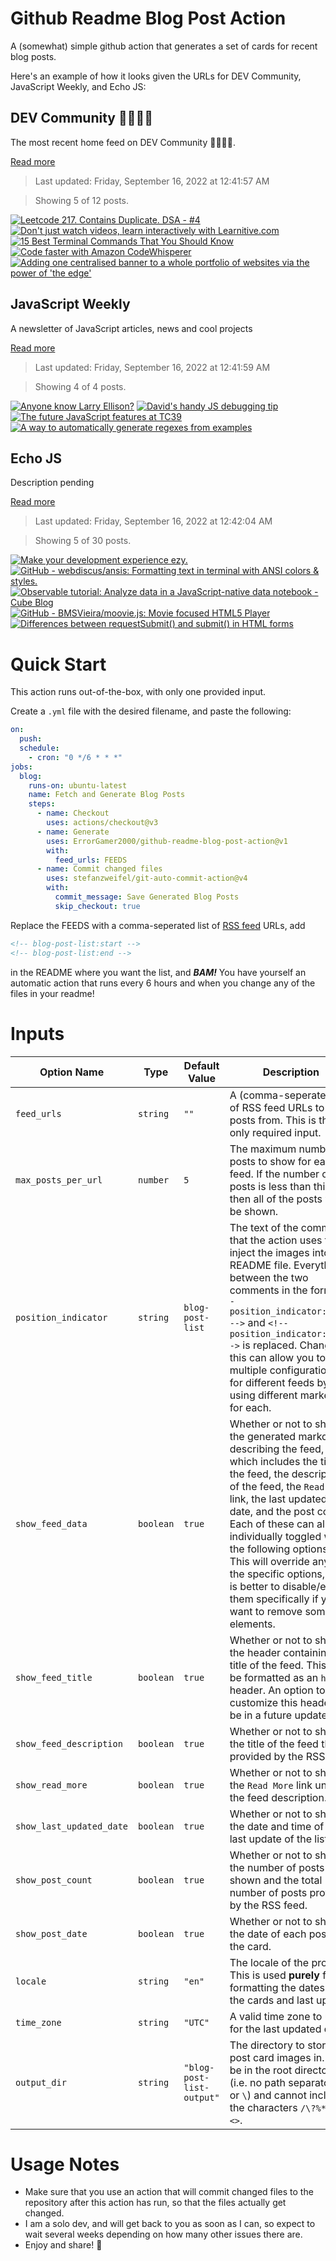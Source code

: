 # Github Readme Blog Post Action

A (somewhat) simple github action that generates a set of cards for recent blog posts.

Here's an example of how it looks given the URLs for DEV Community, JavaScript Weekly, and Echo JS:

<!-- post-list:start -->
## DEV Community 👩‍💻👨‍💻

The most recent home feed on DEV Community 👩‍💻👨‍💻.

[Read more](https://dev.to)
> Last updated: Friday, September 16, 2022 at 12:41:57 AM

> Showing 5 of 12 posts.

[![Leetcode 217. Contains Duplicate. DSA - #4](https://raw.githubusercontent.com/ErrorGamer2000/github-readme-blog-post-action/main/generated_files/DEV_Community_👩‍💻👨‍💻/Leetcode_217._Contains_Duplicate._DSA_-__4.svg)](https://dev.to/uchihaitachi0/leetcode-217-contains-duplicate-dsa-4-592m)
[![Don't just watch videos, learn interactively with Learnitive.com](https://raw.githubusercontent.com/ErrorGamer2000/github-readme-blog-post-action/main/generated_files/DEV_Community_👩‍💻👨‍💻/Don't_just_watch_videos__learn_interactively_with_Learnitive.com.svg)](https://dev.to/learnitive/dont-just-watch-videos-learn-interactively-2f8j)
[![15 Best Terminal Commands That You Should Know](https://raw.githubusercontent.com/ErrorGamer2000/github-readme-blog-post-action/main/generated_files/DEV_Community_👩‍💻👨‍💻/15_Best_Terminal_Commands_That_You_Should_Know.svg)](https://dev.to/devsimc/15-best-terminal-commands-that-you-should-know-110g)
[![Code faster with Amazon CodeWhisperer](https://raw.githubusercontent.com/ErrorGamer2000/github-readme-blog-post-action/main/generated_files/DEV_Community_👩‍💻👨‍💻/Code_faster_with_Amazon_CodeWhisperer.svg)](https://dev.to/aws-builders/code-faster-with-amazon-codewhisperer-jo4)
[![Adding one centralised banner to a whole portfolio of websites via the power of 'the edge'](https://raw.githubusercontent.com/ErrorGamer2000/github-readme-blog-post-action/main/generated_files/DEV_Community_👩‍💻👨‍💻/Adding_one_centralised_banner_to_a_whole_portfolio_of_websites_via_the_power_of_'the_edge'.svg)](https://dev.to/philw_/centralised-emergency-banners-via-the-edge-and-your-cdn-2app)


## JavaScript Weekly

A newsletter of JavaScript articles, news and cool projects

[Read more](https://javascriptweekly.com/)
> Last updated: Friday, September 16, 2022 at 12:41:59 AM

> Showing 4 of 4 posts.

[![Anyone know Larry Ellison?](https://raw.githubusercontent.com/ErrorGamer2000/github-readme-blog-post-action/main/generated_files/JavaScript_Weekly/Anyone_know_Larry_Ellison_.svg)](https://javascriptweekly.com/issues/605)
[![David's handy JS debugging tip](https://raw.githubusercontent.com/ErrorGamer2000/github-readme-blog-post-action/main/generated_files/JavaScript_Weekly/David's_handy_JS_debugging_tip.svg)](https://javascriptweekly.com/issues/604)
[![The future JavaScript features at TC39](https://raw.githubusercontent.com/ErrorGamer2000/github-readme-blog-post-action/main/generated_files/JavaScript_Weekly/The_future_JavaScript_features_at_TC39.svg)](https://javascriptweekly.com/issues/603)
[![A way to automatically generate regexes from examples](https://raw.githubusercontent.com/ErrorGamer2000/github-readme-blog-post-action/main/generated_files/JavaScript_Weekly/A_way_to_automatically_generate_regexes_from_examples.svg)](https://javascriptweekly.com/issues/602)


## Echo JS

Description pending

[Read more](
http://www.echojs.com
)
> Last updated: Friday, September 16, 2022 at 12:42:04 AM

> Showing 5 of 30 posts.

[![Make your development experience ezy.](https://raw.githubusercontent.com/ErrorGamer2000/github-readme-blog-post-action/main/generated_files/_Echo_JS_/Make_your_development_experience_ezy..svg)](https://www.getezy.dev/)
[![GitHub - webdiscus/ansis: Formatting text in terminal with ANSI colors & styles.](https://raw.githubusercontent.com/ErrorGamer2000/github-readme-blog-post-action/main/generated_files/_Echo_JS_/GitHub_-_webdiscus_ansis__Formatting_text_in_terminal_with_ANSI_colors___styles..svg)](https://github.com/webdiscus/ansis)
[![Observable tutorial: Analyze data in a JavaScript-native data notebook - Cube Blog](https://raw.githubusercontent.com/ErrorGamer2000/github-readme-blog-post-action/main/generated_files/_Echo_JS_/Observable_tutorial__Analyze_data_in_a_JavaScript-native_data_notebook_-_Cube_Blog.svg)](https://cube.dev/blog/observable-tutorial-javascript-native-data-notebook)
[![GitHub - BMSVieira/moovie.js: Movie focused HTML5 Player](https://raw.githubusercontent.com/ErrorGamer2000/github-readme-blog-post-action/main/generated_files/_Echo_JS_/GitHub_-_BMSVieira_moovie.js__Movie_focused_HTML5_Player.svg)](https://github.com/BMSVieira/moovie.js)
[![Differences between requestSubmit() and submit() in HTML forms](https://raw.githubusercontent.com/ErrorGamer2000/github-readme-blog-post-action/main/generated_files/_Echo_JS_/Differences_between_requestSubmit()_and_submit()_in_HTML_forms.svg)](http://www.js-craft.io/blog/differences-between-requestsubmit-and-submit-in-html-forms/)


<!-- post-list:end -->

# Quick Start

This action runs out-of-the-box, with only one provided input.

Create a `.yml` file with the desired filename, and paste the following:

```yml
on:
  push:
  schedule:
    - cron: "0 */6 * * *"
jobs:
  blog:
    runs-on: ubuntu-latest
    name: Fetch and Generate Blog Posts
    steps:
      - name: Checkout
        uses: actions/checkout@v3
      - name: Generate
        uses: ErrorGamer2000/github-readme-blog-post-action@v1
        with:
          feed_urls: FEEDS
      - name: Commit changed files
        uses: stefanzweifel/git-auto-commit-action@v4
        with:
          commit_message: Save Generated Blog Posts
          skip_checkout: true
```

Replace the FEEDS with a comma-seperated list of [RSS feed](https://rss.com/blog/how-do-rss-feeds-work/) URLs, add

```md
<!-- blog-post-list:start -->
<!-- blog-post-list:end -->
```

in the README where you want the list, and **_BAM!_** You have yourself an automatic action that runs every 6 hours and when you change any of the files in your readme!

# Inputs

<table>
  <thead>
    <tr>
      <th>Option Name</th>
      <th>Type</th>
      <th>Default Value</th>
      <th>Description</th>
    </tr>
  </thead>
  <tbody>
    <tr>
      <td><code>feed_urls</code></td>
      <td><code>string</code></td>
      <td><code>""</code></td>
      <td>A (comma-seperated) list of RSS feed URLs to load posts from. This is the only required input.</td>
    </tr>
    <tr>
      <td><code>max_posts_per_url</code></td>
      <td><code>number</code></td>
      <td><code>5</code></td>
      <td>The maximum number of posts to show for each feed. If the number of posts is less than this, then all of the posts will be shown.</td>
    </tr>
    <tr>
      <td><code>position_indicator</code></td>
      <td><code>string</code></td>
      <td><code>blog-post-list</code></td>
      <td>The text of the comments that the action uses to inject the images into the README file. Everything between the two comments in the form <code>&lt;!-- position_indicator:start --&gt;</code> and <code>&lt;!-- position_indicator:end --&gt;</code> is replaced. Changing this can allow you to use multiple configurations for different feeds by using different markers for each.</td>
    </tr>
    <tr>
      <td><code>show_feed_data</code></td>
      <td><code>boolean</code></td>
      <td><code>true</code></td>
      <td>Whether or not to show the generated markdown describing the feed, which includes the title of the feed, the description of the feed, the <code>Read More</code> link, the last updated date, and the post count. Each of these can also be individually toggled with the following options. This will override any of the specific options, so it is better to disable/enable them specifically if you want to remove some elements.</td>
    </tr>
    <tr>
      <td><code>show_feed_title</code></td>
      <td><code>boolean</code></td>
      <td><code>true</code></td>
      <td>Whether or not to show the header containing the title of the feed. This will be formatted as an <code>h2</code> header. An option to customize this header will be in a future update.</td>
    </tr>
    <tr>
      <td><code>show_feed_description</code></td>
      <td><code>boolean</code></td>
      <td><code>true</code></td>
      <td>Whether or not to show the title of the feed that is provided by the RSS feed.</td>
    </tr>
    <tr>
      <td><code>show_read_more</code></td>
      <td><code>boolean</code></td>
      <td><code>true</code></td>
      <td>Whether or not to show the <code>Read More</code> link under the feed description.</td>
    </tr>
    <tr>
      <td><code>show_last_updated_date</code></td>
      <td><code>boolean</code></td>
      <td><code>true</code></td>
      <td>Whether or not to show the date and time of the last update of the list.</td>
    </tr>
    <tr>
      <td><code>show_post_count</code></td>
      <td><code>boolean</code></td>
      <td><code>true</code></td>
      <td>Whether or not to show the number of posts shown and the total number of posts provided by the RSS feed.</td>
    </tr>
    <tr>
      <td><code>show_post_date</code></td>
      <td><code>boolean</code></td>
      <td><code>true</code></td>
      <td>Whether or not to show the date of each post on the card.</td>
    </tr>
    <tr>
      <td><code>locale</code></td>
      <td><code>string</code></td>
      <td><code>"en"</code></td>
      <td>The locale of the project. This is used <strong>purely</strong> for formatting the dates of the cards and last update.</td>
    </tr>
    <tr>
      <td><code>time_zone</code></td>
      <td><code>string</code></td>
      <td><code>"UTC"</code></td>
      <td>A valid time zone to use for the last updated date.</td>
    </tr>
    <tr>
      <td><code>output_dir</code></td>
      <td><code>string</code></td>
      <td><code>"blog-post-list-output"</code></td>
      <td>The directory to store the post card images in. Must be in the root directory (i.e. no path separators <code>/</code> or <code>\</code>) and cannot include the characters <code>/\?%*:|"&lt;&gt;</code>.</td>
    </tr>
<!--
    <tr>
      <td><code></code></td>
      <td><cde></cde></td>
      <td><code></code></td>
      <td></td>
    </tr>
-->
  </tbody>
</table>

# Usage Notes

- Make sure that you use an action that will commit changed files to the repository after this action has run, so that the files actually get changed.
- I am a solo dev, and will get back to you as soon as I can, so expect to wait several weeks depending on how many other issues there are.
- Enjoy and share! 🤗
